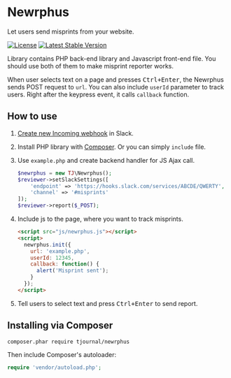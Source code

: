 # Newrphus
Let users send misprints from your website.

[![License](https://poser.pugx.org/tjournal/newrphus/license)](https://packagist.org/packages/tjournal/newrphus)
[![Latest Stable Version](https://poser.pugx.org/tjournal/newrphus/v/stable)](https://packagist.org/packages/tjournal/newrphus)

Library contains PHP back-end library and Javascript front-end file. You should use both of them to make misprint reporter works.

When user selects text on a page and presses <kbd>Ctrl+Enter</kbd>, the Newrphus sends POST request to `url`. You can also include `userId` parameter to track users. Right after the keypress event, it calls `callback` function.

## How to use
1. [Create new Incoming webhook](https://slack.com/services/new/incoming-webhook) in Slack.
2. Install PHP library with [Composer](#Installing-via-Composer). Or you can simply `include` file.
3. Use `example.php` and create backend handler for JS Ajax call.
    ```php
    $newrphus = new TJ\Newrphus();
    $reviewer->setSlackSettings([
        'endpoint' => 'https://hooks.slack.com/services/ABCDE/QWERTY',
        'channel' => '#misprints'
    ]);
    $reviewer->report($_POST);
    ```

4. Include js to the page, where you want to track misprints.
    ```html
    <script src="js/newrphus.js"></script>
    <script>
      newrphus.init({
        url: 'example.php',
        userId: 12345,
        callback: function() {
          alert('Misprint sent');
        }
      });
    </script>
    ```

5. Tell users to select text and press <kbd>Ctrl+Enter</kbd> to send report.


## Installing via Composer

```bash
composer.phar require tjournal/newrphus
```

Then include Composer's autoloader:

```php
require 'vendor/autoload.php';
```
